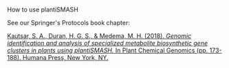 ### 
 How to use plantiSMASH




 See our Springer's Protocols book chapter:
   

[Kautsar, S. A., Duran, H. G. S., & Medema, M. H. (2018).
 *Genomic identification and analysis of specialized metabolite biosynthetic gene clusters in plants using plantiSMASH.* 
 In Plant Chemical Genomics (pp. 173-188). Humana Press, New York, NY.](https://link.springer.com/protocol/10.1007/978-1-4939-7874-8_15) 



